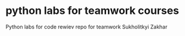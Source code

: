 # python labs for teamwork courses

Python labs for code rewiev repo for teamwork Sukholitkyi Zakhar
